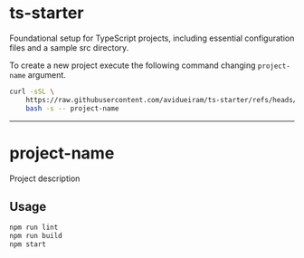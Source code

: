 # ts-starter

Foundational setup for TypeScript projects, including essential configuration files and a sample src directory.

To create a new project execute the following command changing `project-name` argument.

```bash
curl -sSL \
    https://raw.githubusercontent.com/avidueiram/ts-starter/refs/heads/master/init.sh | \
    bash -s -- project-name
```

---

# project-name

Project description

## Usage

```bash
npm run lint
npm run build
npm start
```
